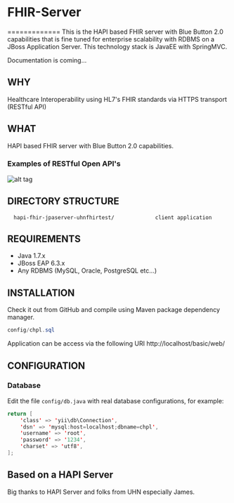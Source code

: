
# FHIR-Server
=============
This is the HAPI based FHIR server with Blue Button 2.0 capabilities that is fine tuned for enterprise scalability with RDBMS on a JBoss Application Server. This technology stack is JavaEE with SpringMVC. 

Documentation is coming...

WHY
---
Healthcare Interoperability using HL7's FHIR standards via HTTPS transport (RESTful API)

WHAT
----
HAPI based FHIR server with Blue Button 2.0 capabilities. 

### Examples of RESTful Open API's
![alt tag](https://github.com/gajen0981/CHPL-OpenAPI/blob/master/docs/1.png)


DIRECTORY STRUCTURE
-------------------
      hapi-fhir-jpaserver-uhnfhirtest/             client application


REQUIREMENTS
------------
- Java 1.7.x
- JBoss EAP 6.3.x
- Any RDBMS (MySQL, Oracle, PostgreSQL etc...) 


INSTALLATION
------------
Check it out from GitHub and compile using Maven package dependency manager. 
```java
config/chpl.sql
```

Application can be access via the following URI
http://localhost/basic/web/


CONFIGURATION
-------------

### Database

Edit the file `config/db.java` with real database configurations, for example:

```java
return [
    'class' => 'yii\db\Connection',
    'dsn' => 'mysql:host=localhost;dbname=chpl',
    'username' => 'root',
    'password' => '1234',
    'charset' => 'utf8',
];
```

Based on a HAPI Server
----------------------
Big thanks to HAPI Server and folks from UHN especially James. 


